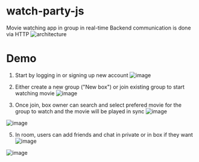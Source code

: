 # watch-party-js
Movie watching app in group in real-time
Backend communication is done via HTTP
![architecture](https://github.com/user-attachments/assets/457d244f-88f6-4c25-bbbf-4e7c1d123a66)

# Demo
1. Start by logging in or signing up new account
![image](https://github.com/user-attachments/assets/dce0643d-0d54-4430-9fb9-07a85226f3e9)

2. Either create a new group ("New box") or join existing group to start watching movie
![image](https://github.com/user-attachments/assets/f2d31410-c2e5-4a57-8ece-7e39fdc52ca2)

3. Once join, box owner can search and select prefered movie for the group to watch and the movie will be played in sync
![image](https://github.com/user-attachments/assets/d8c26bb7-74c3-4fef-a906-12158cca20c1)

![image](https://github.com/user-attachments/assets/c6828306-4821-4471-910e-00159a3e0f31)

5. In room, users can add friends and chat in private or in box if they want
![image](https://github.com/user-attachments/assets/a92f8494-a73b-44cf-9d22-904b4f5c846f)

![image](https://github.com/user-attachments/assets/c7692e69-da29-481d-828e-fc68dcb954fa)

